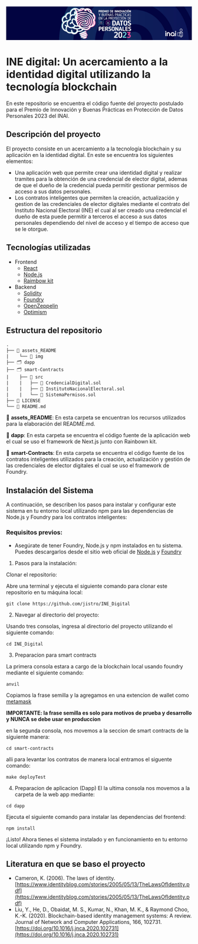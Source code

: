 ![header](assets_README/img/Header_PIB_2023.jpg)
# INE digital: Un acercamiento a la identidad digital utilizando la tecnología blockchain

En este repositorio se encuentra el código fuente del proyecto postulado para el Premio de Innovación y Buenas Prácticas en Protección de Datos Personales 2023 del INAI.

## Descripción del proyecto
El proyecto consiste en un acercamiento a la tecnología blockchain y su aplicación en la identidad digital. En este se encuentra los siguientes elementos:
- Una aplicación web que permite crear una identidad digital y realizar tramites para la obtención de una credencial de elector digital, ademas de que el dueño de la credencial pueda permitir gestionar permisos de acceso a sus datos personales.
- Los contratos inteligentes que permiten la creación, actualización y gestion de las credenciales de elector digitales mediante el contrato del Instituto Nacional Electoral (INE) el cual al ser creado una credencial el dueño de esta puede permitir a terceros el acceso a sus datos personales dependiendo del nivel de acceso y el tiempo de acceso que se le otorgue.

## Tecnologías utilizadas
- Frontend
    - [React](https://reactjs.org/)
    - [Node.js](https://nodejs.org/es/)
    - [Raimbow kit](https://www.rainbowkit.com/)
- Backend
    - [Solidity](https://docs.soliditylang.org/en/v0.8.7/)
    - [Foundry](https://book.getfoundry.sh/)
    - [OpenZeppelin](https://openzeppelin.com/)
    - [Optimism](https://optimism.io/)

## Estructura del repositorio

    .
    ├── 📁 assets_README
    |    └── 📁 img 
    ├── 🗂️ dapp
    ├── 🗂️ smart-Contracts
    |    ├── 📁 src
    |    |   ├── 📄 CredencialDigital.sol
    |    |   ├── 📄 InstitutoNacionalElectoral.sol
    |    |   └── 📄 SistemaPermisos.sol
    ├── 📄 LICENSE
    └── 📄 README.md

📁  **assets_README**: En esta carpeta se encuentran los recursos utilizados para la elaboración del README.md.

📁 **dapp**: En esta carpeta se encuentra el código fuente de la aplicación web el cual se uso el framework de Next.js junto con Rainbown kit.

📁 **smart-Contracts**: En esta carpeta se encuentra el código fuente de los contratos inteligentes utilizados para la creación, actualización y gestión de las credenciales de elector digitales el cual se uso el framework de Foundry.

## Instalación del Sistema
A continuación, se describen los pasos para instalar y configurar este sistema en tu entorno local utilizando npm para las dependencias de Node.js y Foundry para los contratos inteligentes:

### Requisitos previos:
- Asegúrate de tener Foundry, Node.js y npm instalados en tu sistema. Puedes descargarlos desde el sitio web oficial de [Node.js](https://nodejs.org/es) y [Foundry](https://book.getfoundry.sh/getting-started/installation)

1. Pasos para la instalación:

Clonar el repositorio:

Abre una terminal y ejecuta el siguiente comando para clonar este repositorio en tu máquina local:

```shell
git clone https://github.com/jistro/INE_Digital
```
2. Navegar al directorio del proyecto:

Usando tres consolas, ingresa al directorio del proyecto utilizando el siguiente comando:
```shell
cd INE_Digital
```
3. Preparacion para smart contracts

La primera consola estara a cargo de la blockchain local usando foundry mediante el siguiente comando:
```shell
anvil
```
Copiamos la frase semilla y la agregamos en una extencion de wallet como [metamask](https://metamask.io/)

**IMPORTANTE: la frase semilla es solo para motivos de prueba y desarrollo y NUNCA se debe usar en produccion**

en la segunda consola, nos movemos a la seccion de smart contracts de la siguiente manera:
```shell
cd smart-contracts
```
alli para levantar los contratos de manera local entramos el siguente comando:
```shell
make deployTest
```

4. Preparacion de aplicacion (Dapp)
El la ultima consola nos movemos a la carpeta de la web app mediante:
```shell
cd dapp
```
Ejecuta el siguiente comando para instalar las dependencias del frontend:
```shell
npm install
```
¡Listo! Ahora tienes el sistema instalado y en funcionamiento en tu entorno local utilizando npm y Foundry.

## Literatura en que se baso el proyecto
- Cameron, K. (2006). The laws of identity. [https://www.identityblog.com/stories/2005/05/13/TheLawsOfIdentity.pdf](https://www.identityblog.com/stories/2005/05/13/TheLawsOfIdentity.pdf)
- Liu, Y., He, D., Obaidat, M. S., Kumar, N., Khan, M. K., & Raymond Choo, K.-K. (2020). Blockchain-based identity management systems: A review. Journal of Network and Computer Applications, 166, 102731. [https://doi.org/10.1016/j.jnca.2020.102731](https://doi.org/10.1016/j.jnca.2020.102731)
